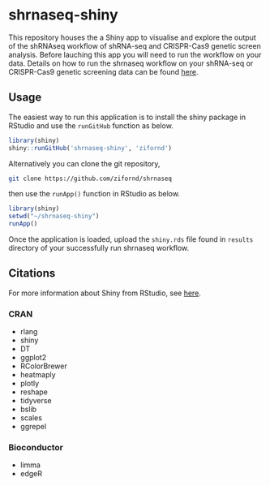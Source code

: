 # shrnaseq-shiny

This repository houses the a Shiny app to visualise and explore the output of the shRNAseq workflow of shRNA-seq and CRISPR-Cas9 genetic screen analysis. Before lauching this app you will need to run the workflow on your data. Details on how to run the shrnaseq workflow on your shRNA-seq or CRISPR-Cas9 genetic screening data can be found [here](https://github.com/zifornd/shrnaseq/).

## Usage

The easiest way to run this application is to install the shiny package in RStudio and use the `runGitHub` function as below.

```R
library(shiny)
shiny::runGitHub('shrnaseq-shiny', 'zifornd')
```

Alternatively you can clone the git repository, 

```bash 
git clone https://github.com/zifornd/shrnaseq
```
then use the `runApp()` function in RStudio as below.
```R
library(shiny)
setwd("~/shrnaseq-shiny")
runApp()
```

Once the application is loaded, upload the `shiny.rds` file found in `results` directory of your successfully run shrnaseq workflow. 

## Citations

For more information about Shiny from RStudio, see [here](https://shiny.rstudio.com/). 

### CRAN
- rlang
- shiny
- DT
- ggplot2
- RColorBrewer
- heatmaply
- plotly
- reshape
- tidyverse
- bslib
- scales
- ggrepel

### Bioconductor
- limma
- edgeR